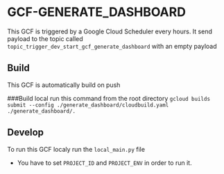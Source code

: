# GCF-GENERATE_DASHBOARD

This GCF is triggered by a Google Cloud Scheduler every hours.
It send payload to the topic called `topic_trigger_dev_start_gcf_generate_dashboard` with an empty payload

## Build
This GCF is automatically build on push

###Build local
run this command from the root directory `gcloud builds submit --config ./generate_dashboard/cloudbuild.yaml ./generate_dashboard/.`

## Develop
To run this GCF localy run the `local_main.py` file
- You have to set `PROJECT_ID` and `PROJECT_ENV` in order to run it.